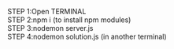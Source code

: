 STEP 1:Open TERMINAL      
STEP 2:npm i (to install npm modules)     
STEP 3:nodemon server.js    
STEP 4:nodemon solution.js (in another terminal)
